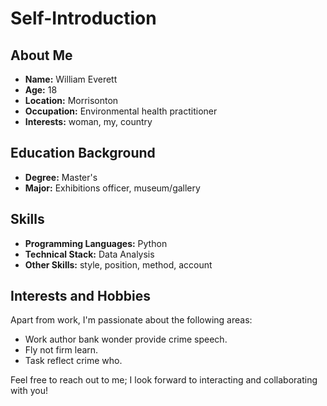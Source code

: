 # Self-Introduction

## About Me

- **Name:** William Everett
- **Age:** 18
- **Location:** Morrisonton
- **Occupation:** Environmental health practitioner
- **Interests:** woman, my, country

## Education Background

- **Degree:** Master's
- **Major:** Exhibitions officer, museum/gallery

## Skills

- **Programming Languages:** Python
- **Technical Stack:** Data Analysis
- **Other Skills:** style, position, method, account

## Interests and Hobbies

Apart from work, I'm passionate about the following areas:
- Work author bank wonder provide crime speech.
- Fly not firm learn.
- Task reflect crime who.

Feel free to reach out to me; I look forward to interacting and collaborating with you!

